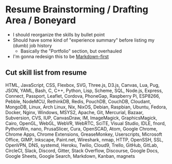 # Resume Brainstorming / Drafting Area / Boneyard

- I should reorganize the skills by bullet point
- Should have some kind of "experience summary" before listing my (dumb) job history
  - Basically the "Portfolio" section, but overhauled
- I'm gonna redesign this to be [Markdown-first](thp00-ppxdk-0ha7j-264jn-q4h0t)

## Cut skill list from resume

HTML, JavaScript, CSS, Flexbox, SVG, Three.js, D3.js, Canvas, Lua, Pug, JSON,
YAML, Bash, C, C++, Python, Lisp, Scheme, SQL, Node.js, Express, Connect,
Passport, Leaflet, Cordova, PhoneGap, Raspberry Pi, ESP8266, Pebble,
NodeMCU, RethinkDB, Redis, PouchDB, CouchDB, Cloudant, MongoDB, Linux,
Arch Linux, Nix, NixOS, Debian, Raspbian, Ubuntu, Fedora, Docker, Nginx,
Windows, MSYS2, Apache, Git, Mercurial, Bazaar, Subversion, CVS, IUP,
CanvasDraw, IM, ImageMagick, GraphicsMagick, Cairo, OpenGL, WebGL, WebVR,
WebRTC, SciTE, Visual Studio, IDLE, fnord, PythonWin, nano, PrusaSlicer, Cura,
OpenSCAD, Atom, Google Chrome, Chrome Apps, Chrome Extensions, GreaseMonkey,
Userscripts, Microsoft Office, GIMP, Inkscape, Paint.net, Wireshark, nmap,
HTTP, OpenSSH, SSL, OpenVPN, DNS, systemd, Heroku, Twilio, Cloud9, Trello,
GitHub, GitLab, CircleCI, Slack, Discord, Gitter, Stack Overflow, Discourse,
Google Docs, Google Sheets, Google Search, Markdown, Kanban, magnets
